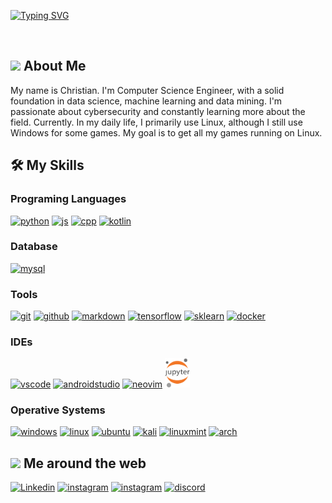 [![Typing SVG](https://readme-typing-svg.demolab.com?font=Ubuntu&weight=500&size=32&duration=1500&pause=1000&color=7BD732&background=2D092200&center=true&multiline=true&width=820&height=120&lines=Hi%2C+I'm+Chris.+Welcome+to+my+profile.;Hola%2C+Soy+Chris.+Bienvenidos+a+mi+perfil.;%E3%81%93%E3%82%93%E3%81%AB%E3%81%A1%E3%81%AF%E3%80%81%E3%82%AF%E3%83%AA%E3%82%B9%E3%81%A7%E3%81%99%E3%80%82%E5%83%95%E3%81%AE%E3%83%97%E3%83%AD%E3%83%95%E3%82%A3%E3%83%BC%E3%83%AB%E3%81%B8%E3%82%88%E3%81%86%E3%81%93%E3%81%9D%E3%80%82)](https://git.io/typing-svg)

<br>

## <picture><img src = "https://github.com/7oSkaaa/7oSkaaa/blob/main/Images/about_me.gif?raw=true" width = 30px height></picture> About Me

My name is Christian. I'm Computer Science Engineer, with a solid foundation in data science, machine learning and data mining. I'm passionate about cybersecurity and constantly learning more about the field. Currently. In my daily life, I primarily use Linux, although I still use Windows for some games. My goal is to get all my games running on Linux.

## 🛠️ My Skills

### Programing Languages

<a href="https://www.python.org/" target='_blank'>
    <img src="https://skillicons.dev/icons?i=python" width="50" alt="python"/></a>

<a href="" target='_blank'>
    <img src="https://skillicons.dev/icons?i=js" width="50" alt="js"/></a>
<a href="" target='_blank'>
    <img src="https://skillicons.dev/icons?i=cpp" width="50" alt="cpp"/></a>
<a href="https://kotlinlang.org/" target='_blank'>
    <img src="https://skillicons.dev/icons?i=kotlin" width="50" alt="kotlin"/></a>

### Database

<a href="https://www.mysql.com/" target='_blank'>
    <img src="https://skillicons.dev/icons?i=mysql" width="50" alt="mysql"/></a>

### Tools

<a href="https://git-scm.com/" target='_blank'>
    <img src="https://skillicons.dev/icons?i=git" width="50" alt="git"/></a>
<a href="https://github.com/christ-gm" target='_blank'>
    <img src="https://skillicons.dev/icons?i=github" width="50" alt="github"/></a>
<a href="https://www.markdownguide.org/" target='_blank'>
    <img src="https://skillicons.dev/icons?i=markdown" width="50" alt="markdown"/></a>
<a href="https://www.tensorflow.org/" target='_blank'>
    <img src="https://skillicons.dev/icons?i=tensorflow" width="50" alt="tensorflow"/></a>
<a href="https://scikit-learn.org/stable/" target='_blank'>
    <img src="https://skillicons.dev/icons?i=sklearn" width="50" alt="sklearn"/></a>
<a href="https://www.docker.com/" target='_blank'>
    <img src="https://skillicons.dev/icons?i=docker" width="50" alt="docker"/></a>

### IDEs

<a href="https://code.visualstudio.com/" target='_blank'>
    <img src="https://skillicons.dev/icons?i=vscode" width="50" alt="vscode"/></a>
<a href="https://developer.android.com/studio?hl=es-419" target='_blank'>
    <img src="https://skillicons.dev/icons?i=androidstudio" width="50" alt="androidstudio"/></a>

<a href="https://neovim.io/" target='_blank'>
    <img src="https://skillicons.dev/icons?i=neovim" width="50" alt="neovim"/></a>
<a href="https://jupyter.org/" target='_blank'>
    <img src="icons/jp.png" width="40" width="50" alt="jupyter"/></a>

### Operative Systems

<a href="https://www.microsoft.com/en-us/windows/" target='_blank'>
    <img src="https://skillicons.dev/icons?i=windows" width="50" alt="windows"/></a>

<a href="https://www.linux.org/" target='_blank'>
    <img src="https://skillicons.dev/icons?i=linux" width="50" alt="linux"/></a>

<a href="https://ubuntu.com/" target='_blank'>
    <img src="https://skillicons.dev/icons?i=ubuntu" width="50" alt="ubuntu"/></a>

<a href="https://www.kali.org/" target='_blank'>
    <img src="https://skillicons.dev/icons?i=kali" width="50" alt="kali"/></a>

<a href="https://linuxmint.com/" target='_blank'>
    <img src="https://skillicons.dev/icons?i=mint" width="50" alt="linuxmint"/></a>

<a href="https://archlinux.org/" target='_blank'>
    <img src="https://skillicons.dev/icons?i=arch" width="50" alt="arch"/></a>
<br>

## <picture><img src = "https://raw.githubusercontent.com/JayantGoel001/JayantGoel001/master/GIF/Handshake.gif" width = 30px height></picture> Me around the web

<a href="https://www.linkedin.com/in/christian-garrido-215a9b28b/" target='_blank'>
    <img src="https://skillicons.dev/icons?i=linkedin" alt="Linkedin"width="50"></a></a>
<a href="https://www.instagram.com/christ.gm?igsh=dTNodjF0bnoxbWMw" target='_blank'>
    <img src="https://skillicons.dev/icons?i=instagram" width="50" alt="instagram"/></a>
<a href="mailto:c.garridomenesesmatias@gmail.com" target='_blank'>
    <img src="https://skillicons.dev/icons?i=gmail" width="50" alt="instagram"/></a>
<a href="https://Discordapp.com/users/368594637595869185" target='_blank'>
    <img src="https://skillicons.dev/icons?i=discord" width="50" alt="discord"/></a>
